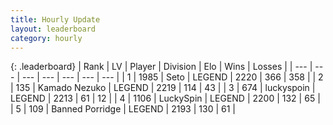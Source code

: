 ```yaml
---
title: Hourly Update
layout: leaderboard
category: hourly
---
```


{: .leaderboard}
| Rank | LV | Player | Division | Elo | Wins | Losses |
| --- | --- | --- | --- | --- | --- | --- |
| <span data-change="1">1</span> | 1985 | <span title="ID: 326285">Seto</span> | LEGEND | <span data-change="4">2220</span> | <span data-change="1">366</span> | <span data-change="0">358</span> |
| <span data-change="-1">2</span> | 135 | <span title="ID: 665001">Kamado Nezuko</span> | LEGEND | <span data-change="0">2219</span> | <span data-change="0">114</span> | <span data-change="0">43</span> |
| <span data-change="0">3</span> | 674 | <span title="ID: 512212">luckyspoin</span> | LEGEND | <span data-change="0">2213</span> | <span data-change="0">61</span> | <span data-change="0">12</span> |
| <span data-change="2">4</span> | 1106 | <span title="ID: 498412">LuckySpin</span> | LEGEND | <span data-change="16">2200</span> | <span data-change="2">132</span> | <span data-change="0">65</span> |
| <span data-change="-1">5</span> | 109 | <span title="ID: 659170">Banned Porridge</span> | LEGEND | <span data-change="0">2193</span> | <span data-change="1">130</span> | <span data-change="1">61</span> |